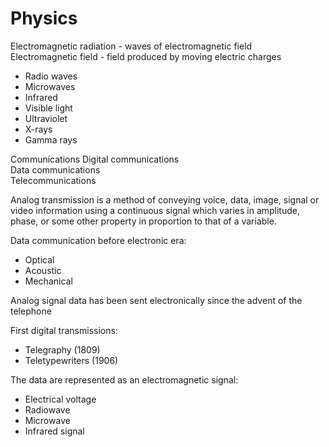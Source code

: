 # Physics

Electromagnetic radiation - waves of electromagnetic field  
Electromagnetic field -  field produced by moving electric charges

- Radio waves
- Microwaves
- Infrared
- Visible light
- Ultraviolet
- X-rays
- Gamma rays

Communications 
Digital communications  
Data communications  
Telecommunications

Analog transmission is a method of conveying voice, data, image, signal or video information using a continuous signal which varies in amplitude, phase, or some other property in proportion to that of a variable.

Data communication before electronic era:

- Optical
- Acoustic
- Mechanical

Analog signal data has been sent electronically since the advent of the telephone  

First digital transmissions:

- Telegraphy (1809)
- Teletypewriters (1906)

The data are represented as an electromagnetic signal:

- Electrical voltage
- Radiowave
- Microwave
- Infrared signal